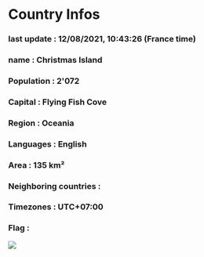 # Country  Infos
### last update : 12/08/2021, 10:43:26 (France time)

### name : Christmas Island
### Population : 2'072
### Capital : Flying Fish Cove
### Region : Oceania
### Languages : English
### Area : 135 km²
### Neighboring countries : 
### Timezones : UTC+07:00

### Flag :
![](https://restcountries.eu/data/cxr.svg)
